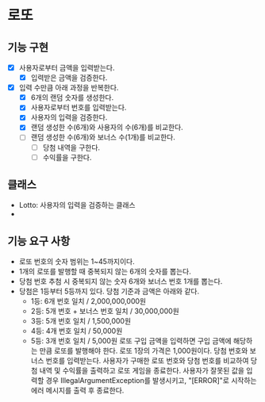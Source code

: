 # 로또

## 기능 구현
- [x] 사용자로부터 금액을 입력받는다.
  - [x] 입력받은 금액을 검증한다.
- [x] 입력 수만큼 아래 과정을 반복한다.
  - [x] 6개의 랜덤 숫자를 생성한다.
  - [x] 사용자로부터 번호를 입력받는다.
  - [x] 사용자의 입력을 검증한다.
  - [x] 랜덤 생성한 수(6개)와 사용자의 수(6개)를 비교한다.
  - [ ] 랜덤 생성한 수(6개)와 보너스 수(1개)를 비교한다.
    - [ ] 당첨 내역을 구한다.
    - [ ] 수익률을 구한다.

## 클래스
- Lotto: 사용자의 입력을 검증하는 클래스
- 

## 기능 요구 사항
- 로또 번호의 숫자 범위는 1~45까지이다.
- 1개의 로또를 발행할 때 중복되지 않는 6개의 숫자를 뽑는다.
- 당첨 번호 추첨 시 중복되지 않는 숫자 6개와 보너스 번호 1개를 뽑는다.
- 당첨은 1등부터 5등까지 있다. 당첨 기준과 금액은 아래와 같다.
  - 1등: 6개 번호 일치 / 2,000,000,000원
  - 2등: 5개 번호 + 보너스 번호 일치 / 30,000,000원
  - 3등: 5개 번호 일치 / 1,500,000원
  - 4등: 4개 번호 일치 / 50,000원
  - 5등: 3개 번호 일치 / 5,000원
    로또 구입 금액을 입력하면 구입 금액에 해당하는 만큼 로또를 발행해야 한다.
    로또 1장의 가격은 1,000원이다.
    당첨 번호와 보너스 번호를 입력받는다.
    사용자가 구매한 로또 번호와 당첨 번호를 비교하여 당첨 내역 및 수익률을 출력하고 로또 게임을 종료한다.
    사용자가 잘못된 값을 입력할 경우 IllegalArgumentException를 발생시키고, "[ERROR]"로 시작하는 에러 메시지를 출력 후 종료한다.